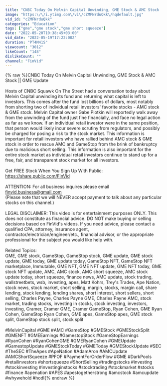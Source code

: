 ```yaml
---
title: "CNBC Today On Melvin Capital Unwinding, GME Stock & AMC Stock || GME Update"
image: "https:\/\/i.ytimg.com\/vi\/cZMFNrduQkk\/hqdefault.jpg"
vid_id: "cZMFNrduQkk"
categories: "Education"
tags: ["gme","gme stock","gme short squeeze"]
date: "2022-05-20T10:38:45+03:00"
vid_date: "2022-05-19T17:22:00Z"
duration: "PT4M41S"
viewcount: "3012"
likeCount: "148"
dislikeCount: ""
channel: "FinVid"
---
```

{% raw %}CNBC Today On Melvin Capital Unwinding, GME Stock &amp; AMC Stock || GME Update<br /><br />Hosts of CNBC Squawk On The Street had a conversation today about Melvin Capital unwinding its fund and returning what capital is left to investors. This comes after the fund lost billions of dollars, most notably from shorting two of individual retail investors' favorite stocks - AMC stock &amp; GME stock. Melvin Capital owner Gabe Plotkin will reportedly walk away from the unwinding of the fund just fine financially, and face no legal action as far as we know. If an individual retail investor were in the same position, that person would likely incur severe scrutiny from regulators, and possibly be charged for posing a risk to the stock market. This information is important for retail investors who have rallied behind AMC stock &amp; GME stock in order to rescue AMC and GameStop from the brink of bankruptcy due to malicious short selling. This information is also important for the entire stock market as individual retail investors continue to stand up for a free, fair, and transparent stock market for all investors.<br /><br />Get FREE Stock When You Sign Up With Public:<br /><a rel="nofollow" target="blank" href="https://share.public.com/FinVid">https://share.public.com/FinVid</a><br /><br />ATTENTION: For all business inquires please email finvid.business@gmail.com<br />(Please note that we will NEVER accept payment to talk about any particular stocks on this channel.)<br /><br />LEGAL DISCLAIMER: This video is for entertainment purposes ONLY. This does not constitute as financial advice. DO NOT make buying or selling decisions based on FinVid's videos. If you need advice, please contact a qualified CPA, attorney, insurance agent, contractor/electrician/engineer/etc., financial advisor, or the appropriate professional for the subject you would like help with.<br /><br />Related Topics:<br />GME, GME stock, GameStop, GameStop stock, GME update, GME stock update, GME today, GME update today, GameStop NFT, GameStop NFT marketplace, Immutable, GME NFT, GME NFT update, GME NFT today, GME stock NFT update, AMC, AMC stock, AMC short squeeze, AMC stock update today, short squeeze, finance news, AMC update, stock trading, wallstreetbets, wsb, investing, apes, Matt Kohrs, Trey's Trades, Ape Nation, stock news, stock market, short selling, margin, stocks, margin call, share lending, stock lending, lending shares, short interest, short sellers, short selling, Charles Payne, Charles Payne GME, Charles Payne AMC, stock market, trading stocks, investing in stocks, stock investing, investors, investing, Cramer, Cramer GME, Cramer GameStop, Ryan Cohen, GME Ryan Cohen, GameStop Ryan Cohen, GME apes, GameStop apes, GME stock split, GameStop stock split, stock split<br /><br />#MelvinCapital #GME #AMC #GameStop #GMEStock #GMEStockSplit #GMENFT #GMEEarnings #GamestopStock #GameStopEarnings #RyanCohen #RyanCohenGME #GMERyanCohen #GMEUpdate #GamestopUpdate #GMEStockToday #GMEToday #GMEStockUpdate #SEC #TheSEC #TheApes #ApeNation #AdamAron #AMCUpdate #AMCShortSqueeze #PFOF #PaymentForOrderFlow #GME #DarkPools #retailinvestors #shortsqueeze #ShortSelling #tradingstocks #investing #stockinvesting #investinginstocks #stocktrading #stockmarket #stocks #finance #apenation #APES #apestogetherstrong #amcstock #amcupdate #whywehold #hodl{% endraw %}
